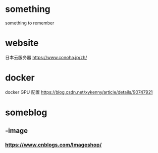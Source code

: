 # something
something to remember


# website

日本云服务器 https://www.conoha.jp/zh/  

# docker   
docker GPU 配置 https://blog.csdn.net/xykenny/article/details/90747921  

# someblog  
## -image  
### https://www.cnblogs.com/Imageshop/


